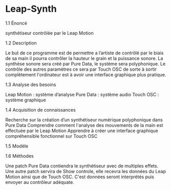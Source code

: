 # Leap-Synth

1.1 Énoncé

synthétiseur contrôlée par le Leap Motion

1.2 Description

Le but de ce programme est de permettre a l’artiste de contrôlé par le biais de sa main il pourra contrôler la hauteur le grain et la puissance sonore. La synthèse sonore sera créé par Pure Data, le système sera polyphonique. Le contrôle des autres paramètres ce sera par Touch OSC de sorte à sortir complètement l'ordinateur est à avoir une interface graphique plus pratique.

1.3 Analyse des besoins

Leap Motion : système d’analyse
Pure Data : système audio 
Touch OSC : système graphique 

1.4 Acquisition de connaissances

Recherche sur la création d’un synthétiseur numérique polyphonique dans Pure Data
Comprendre comment l'analyse des mouvements de la main est effectuée par le Leap Motion
Apprendre à créer une interface graphique compréhensible fonctionnel sur Touch OSC

1.5 Modèle


1.6 Méthodes

Une patch Pure Data contiendra le synthétiseur avec de multiples effets. Une autre patch servira de Show controle, elle recevra les données du Leap Motion ainsi que de Touch OSC. C'est données seront interprétés puis envoyer au contrôleur adéquate.
